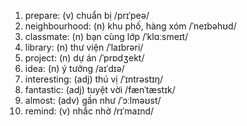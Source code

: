 1. prepare: (v) chuẩn bị /prɪˈpeə/
2. neighbourhood: (n) khu phố, hàng xóm /ˈneɪbəhʊd/
3. classmate: (n) bạn cùng lớp /ˈklɑːsmeɪt/
4. library: (n) thư viện /ˈlaɪbrəri/
5. project: (n) dự án /ˈprɒdʒekt/
6. idea: (n) ý tưởng /aɪˈdɪə/
7. interesting: (adj) thú vị /ˈɪntrəstɪŋ/
8. fantastic: (adj) tuyệt vời /fænˈtæstɪk/
9. almost: (adv) gần như /ˈɔːlməʊst/
10. remind: (v) nhắc nhở /rɪˈmaɪnd/